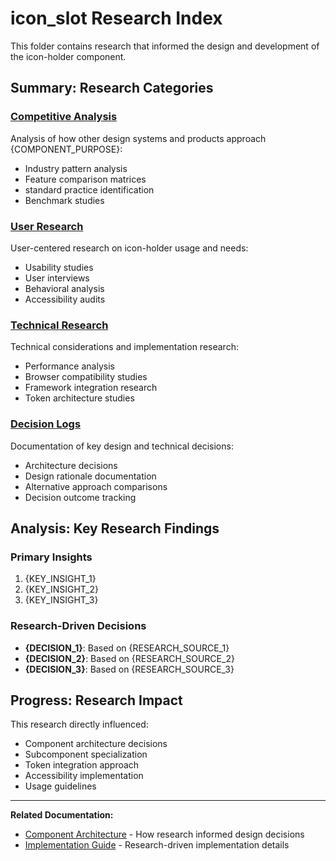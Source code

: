# icon_slot Research Index

This folder contains research that informed the design and development of the icon-holder component.

## **Summary:** Research Categories

### [Competitive Analysis](competitive-analysis/)
Analysis of how other design systems and products approach {COMPONENT_PURPOSE}:
- Industry pattern analysis
- Feature comparison matrices  
- standard practice identification
- Benchmark studies

### [User Research](user-research/)
User-centered research on icon-holder usage and needs:
- Usability studies
- User interviews
- Behavioral analysis
- Accessibility audits

### [Technical Research](technical-research/)
Technical considerations and implementation research:
- Performance analysis
- Browser compatibility studies
- Framework integration research
- Token architecture studies

### [Decision Logs](decision-logs/)
Documentation of key design and technical decisions:
- Architecture decisions
- Design rationale documentation
- Alternative approach comparisons
- Decision outcome tracking

## **Analysis:** Key Research Findings

### Primary Insights
1. {KEY_INSIGHT_1}
2. {KEY_INSIGHT_2}
3. {KEY_INSIGHT_3}

### Research-Driven Decisions
- **{DECISION_1}**: Based on {RESEARCH_SOURCE_1}
- **{DECISION_2}**: Based on {RESEARCH_SOURCE_2}
- **{DECISION_3}**: Based on {RESEARCH_SOURCE_3}

## **Progress:** Research Impact

This research directly influenced:
- Component architecture decisions
- Subcomponent specialization
- Token integration approach
- Accessibility implementation
- Usage guidelines

---

**Related Documentation:**
- [Component Architecture](../02-architecture.md) - How research informed design decisions
- [Implementation Guide](../03-implementation.md) - Research-driven implementation details
